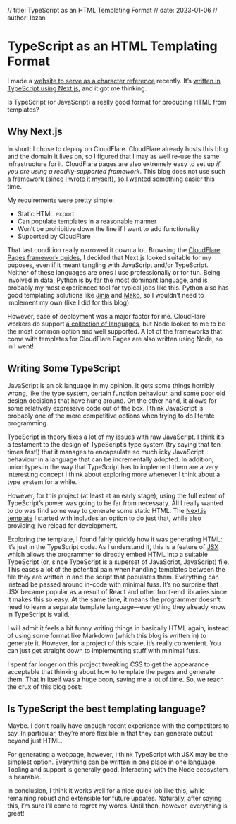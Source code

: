 // title: TypeScript as an HTML Templating Format
// date: 2023-01-06
// author: Ibzan

# TypeScript as an HTML Templating Format

I made a [website to serve as a character reference][ref] recently.
It&rsquo;s [written in TypeScript using Next.js][ref source], and it got me thinking.

Is TypeScript (or JavaScript) a really good format for producing HTML from templates?

## Why Next.js

In short: I chose to deploy on CloudFlare.
CloudFlare already hosts this blog and the domain it lives on, so I figured that I may as well re-use the same infrastructure for it.
CloudFlare pages are also extremely easy to set up _if you are using a readily-supported framework_.
This blog does not use such a framework ([since I wrote it myself][blog blog]), so I wanted something easier this time.

My requirements were pretty simple:

- Static HTML export
- Can populate templates in a reasonable manner
- Won&rsquo;t be prohibitive down the line if I want to add functionality
- Supported by CloudFlare

That last condition really narrowed it down a lot.
Browsing the [CloudFlare Pages framework guides][cf pages fws], I decided that Next.js looked suitable for my puposes, even if it meant tangling with JavaScript and/or TypeScript.
Neither of these languages are ones I use professionally or for fun.
Being involved in data, Python is by far the most dominant language, and is probably my most experienced tool for typical jobs like this.
Python also has good templating solutions like [Jinja][jinja] and [Mako][mako], so I wouldn&rsquo;t need to implement my own (like I did for this blog).

However, ease of deployment was a major factor for me.
CloudFlare workers do support [a collection of languages][cf pages langs], but Node looked to me to be the most common option and well supported.
A lot of the frameworks that come with templates for CloudFlare Pages are also written using Node, so in I went!

## Writing Some TypeScript

JavaScript is an ok language in my opinion.
It gets some things horribly wrong, like the type system, certain function behaviour, and some poor old design decisions that have hung around.
On the other hand, it allows for some relatively expressive code out of the box.
I think JavaScript is probably one of the more competitive options when trying to do literate programming.

TypeScript in theory fixes a lot of my issues with raw JavaScript.
I think it&rsquo;s a testament to the design of TypeScript&rsquo;s type system (try saying that ten times fast!) that it manages to encapsulate so much icky JavaScript behaviour in a language that can be incrementally adopted.
In addition, union types in the way that TypeScript has to implement them are a very interesting concept I think about exploring more whenever I think about a type system for a while.

However, for this project (at least at an early stage), using the full extent of TypeScript&rsquo;s power was going to be far from necessary.
All I really wanted to do was find some way to generate some static HTML.
The [Next.js template][project template] I started with includes an option to do just that, while also providing live reload for development.

Exploring the template, I found fairly quickly how it was generating HTML: it&rsquo;s just in the TypeScript code.
As I understand it, this is a feature of [JSX][JSX] which allows the programmer to directly embed HTML into a suitable TypeScript (or, since TypeScript is a superset of JavaScript, JavaScript) file.
This eases a lot of the potential pain when handling templates between the file they are written in and the script that populates them.
Everything can instead be passed around in-code with minimal fuss.
It&rsquo;s no surprise that JSX became popular as a result of React and other front-end libraries since it makes this so easy.
At the same time, it means the programmer doesn&rsquo;t need to learn a separate template language—everything they already know in TypeScript is valid.

I will admit it feels a bit funny writing things in basically HTML again, instead of using some format like Markdown (which this blog is written in) to generate it.
However, for a project of this scale, it&rsquo;s really convenient.
You can just get straight down to implementing stuff with minimal fuss.

I spent far longer on this project tweaking CSS to get the appearance acceptable that thinking about how to template the pages and generate them.
That in itself was a huge boon, saving me a lot of time.
So, we reach the crux of this blog post:

## Is TypeScript the best templating language?

Maybe.
I don&rsquo;t really have enough recent experience with the competitors to say.
In particular, they&rsquo;re more flexible in that they can generate output beyond just HTML.

For generating a webpage, however, I think TypeScript with JSX may be the simplest option.
Everything can be written in one place in one language.
Tooling and support is generally good.
Interacting with the Node ecosystem is bearable.

In conclusion, I think it works well for a nice quick job like this, while remaining robust and extensible for future updates.
Naturally, after saying this, I&rsquo;m sure I&rsquo;ll come to regret my words.
Until then, however, everything is great!

[blog blog]: /2022-07-25-blog-generator
[cf pages fws]: https://developers.cloudflare.com/pages/framework-guides/
[cf pages langs]: https://developers.cloudflare.com/pages/platform/build-configuration/#language-support-and-tools
[jinja]: https://jinja.palletsprojects.com/en/3.1.x/
[JSX]: https://www.typescriptlang.org/docs/handbook/jsx.html
[mako]: https://www.makotemplates.org/
[project template]: https://github.com/vercel/next.js/tree/canary/examples/with-static-export
[ref]: https://ref.ibzan.co.uk
[ref source]: https://github.com/IbzanHyena/ref.ibzan.co.uk

